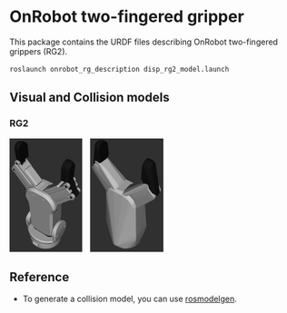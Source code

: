 # OnRobot two-fingered gripper
This package contains the URDF files describing OnRobot two-fingered grippers (RG2).
```bash
roslaunch onrobot_rg_description disp_rg2_model.launch
```

## Visual and Collision models
### RG2

<img src="images/rg2_visual.png" height="200">&emsp;<img src="images/rg2_collision.png" height="200">

## Reference
* To generate a collision model, you can use [rosmodelgen](https://github.com/takuya-ki/rosmodelgen).
